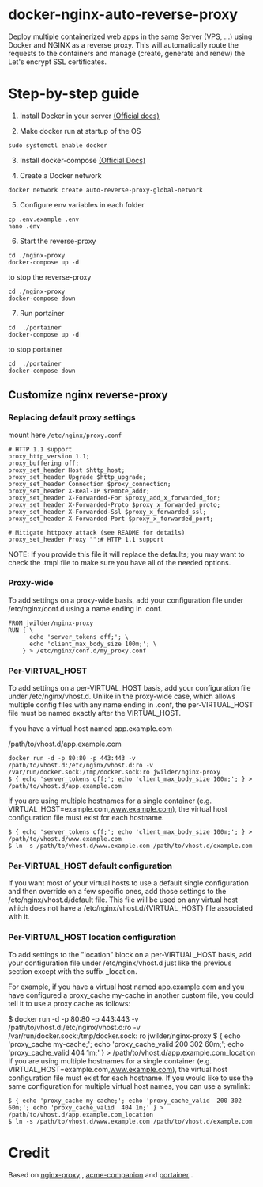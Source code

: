 # docker-nginx-auto-reverse-proxy

Deploy multiple containerized web apps in the same Server (VPS, ...) using Docker and NGINX as a reverse proxy. This
will automatically route the requests to the containers and manage (create, generate and renew) the Let's encrypt SSL
certificates.

# Step-by-step guide

1. Install Docker in your server [(Official docs)](https://docs.docker.com/engine/install/ubuntu/)

2. Make docker run at startup of the OS

```
sudo systemctl enable docker
```

3. Install docker-compose [(Official Docs)](https://docs.docker.com/compose/install/)

4. Create a Docker network

```
docker network create auto-reverse-proxy-global-network
```

5. Configure env variables in each folder

```
cp .env.example .env
nano .env
```

6. Start the reverse-proxy

```
cd ./nginx-proxy
docker-compose up -d
```

to stop the reverse-proxy

```
cd ./nginx-proxy
docker-compose down
```

7. Run portainer

```
cd  ./portainer
docker-compose up -d
```

to stop portainer

```
cd  ./portainer
docker-compose down
```

## Customize nginx reverse-proxy

### Replacing default proxy settings

mount here `/etc/nginx/proxy.conf`

```
# HTTP 1.1 support
proxy_http_version 1.1;
proxy_buffering off;
proxy_set_header Host $http_host;
proxy_set_header Upgrade $http_upgrade;
proxy_set_header Connection $proxy_connection;
proxy_set_header X-Real-IP $remote_addr;
proxy_set_header X-Forwarded-For $proxy_add_x_forwarded_for;
proxy_set_header X-Forwarded-Proto $proxy_x_forwarded_proto;
proxy_set_header X-Forwarded-Ssl $proxy_x_forwarded_ssl;
proxy_set_header X-Forwarded-Port $proxy_x_forwarded_port;

# Mitigate httpoxy attack (see README for details)
proxy_set_header Proxy "";# HTTP 1.1 support
```

NOTE: If you provide this file it will replace the defaults; you may want to check the .tmpl file to make sure you have
all of the needed options.

### Proxy-wide

To add settings on a proxy-wide basis, add your configuration file under /etc/nginx/conf.d using a name ending in .conf.

```
FROM jwilder/nginx-proxy
RUN { \
      echo 'server_tokens off;'; \
      echo 'client_max_body_size 100m;'; \
    } > /etc/nginx/conf.d/my_proxy.conf
```

### Per-VIRTUAL_HOST

To add settings on a per-VIRTUAL_HOST basis, add your configuration file under /etc/nginx/vhost.d. Unlike in the
proxy-wide case, which allows multiple config files with any name ending in .conf, the per-VIRTUAL_HOST file must be
named exactly after the VIRTUAL_HOST.

if you have a virtual host named app.example.com

/path/to/vhost.d/app.example.com

```
docker run -d -p 80:80 -p 443:443 -v /path/to/vhost.d:/etc/nginx/vhost.d:ro -v /var/run/docker.sock:/tmp/docker.sock:ro jwilder/nginx-proxy
$ { echo 'server_tokens off;'; echo 'client_max_body_size 100m;'; } > /path/to/vhost.d/app.example.com
```

If you are using multiple hostnames for a single container (e.g. VIRTUAL_HOST=example.com,www.example.com), the virtual
host configuration file must exist for each hostname.

```
$ { echo 'server_tokens off;'; echo 'client_max_body_size 100m;'; } > /path/to/vhost.d/www.example.com
$ ln -s /path/to/vhost.d/www.example.com /path/to/vhost.d/example.com
```

### Per-VIRTUAL_HOST default configuration

If you want most of your virtual hosts to use a default single configuration and then override on a few specific ones,
add those settings to the /etc/nginx/vhost.d/default file. This file will be used on any virtual host which does not
have a /etc/nginx/vhost.d/{VIRTUAL_HOST} file associated with it.

### Per-VIRTUAL_HOST location configuration

To add settings to the "location" block on a per-VIRTUAL_HOST basis, add your configuration file under
/etc/nginx/vhost.d just like the previous section except with the suffix _location.

For example, if you have a virtual host named app.example.com and you have configured a proxy_cache my-cache in another
custom file, you could tell it to use a proxy cache as follows:

$ docker run -d -p 80:80 -p 443:443 -v /path/to/vhost.d:/etc/nginx/vhost.d:ro -v /var/run/docker.sock:/tmp/docker.sock:
ro jwilder/nginx-proxy $ { echo 'proxy_cache my-cache;'; echo 'proxy_cache_valid 200 302 60m;'; echo 'proxy_cache_valid
404 1m;' } > /path/to/vhost.d/app.example.com_location If you are using multiple hostnames for a single container (e.g.
VIRTUAL_HOST=example.com,www.example.com), the virtual host configuration file must exist for each hostname. If you
would like to use the same configuration for multiple virtual host names, you can use a symlink:

```
$ { echo 'proxy_cache my-cache;'; echo 'proxy_cache_valid  200 302  60m;'; echo 'proxy_cache_valid  404 1m;' } > /path/to/vhost.d/app.example.com_location
$ ln -s /path/to/vhost.d/www.example.com /path/to/vhost.d/example.com
```

# Credit

Based on [nginx-proxy](https://github.com/nginx-proxy/nginx-proxy)
, [acme-companion](https://github.com/nginx-proxy/acme-companion)
and [portainer](https://docs.portainer.io/v/ce-2.11/advanced/reverse-proxy/nginx)
.